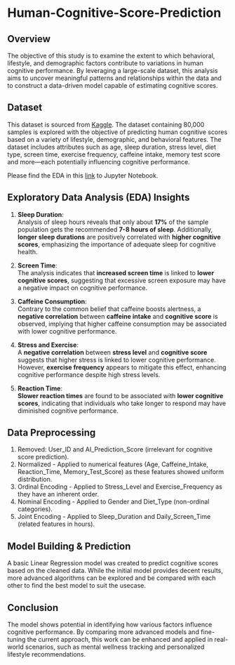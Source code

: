 # Human-Cognitive-Score-Prediction

## Overview
The objective of this study is to examine the extent to which behavioral, lifestyle, and demographic factors contribute to variations in human cognitive performance. By leveraging a large-scale dataset, this analysis aims to uncover meaningful patterns and relationships within the data and to construct a data-driven model capable of estimating cognitive scores.

## Dataset
This dataset is sourced from [Kaggle](https://www.kaggle.com/datasets/samxsam/human-cognitive-performance-analysis/data). The dataset containing 80,000 samples is explored with the objective of predicting human cognitive scores based on a variety of lifestyle, demographic, and behavioral features. The dataset includes attributes such as age, sleep duration, stress level, diet type, screen time, exercise frequency, caffeine intake, memory test score and more—each potentially influencing cognitive performance. 

Please find the EDA in this [link]() to Jupyter Notebook.


##  Exploratory Data Analysis (EDA) Insights
1. **Sleep Duration**:  
   Analysis of sleep hours reveals that only about **17%** of the sample population gets the recommended **7-8 hours of sleep**. Additionally, **longer sleep durations** are positively correlated with **higher cognitive scores**, emphasizing the importance of adequate sleep for cognitive health.

2. **Screen Time**:  
   The analysis indicates that **increased screen time** is linked to **lower cognitive scores**, suggesting that excessive screen exposure may have a negative impact on cognitive performance.

3. **Caffeine Consumption**:  
   Contrary to the common belief that caffeine boosts alertness, a **negative correlation** between **caffeine intake** and **cognitive score** is observed, implying that higher caffeine consumption may be associated with lower cognitive performance.

4. **Stress and Exercise**:  
   A **negative correlation** between **stress level** and **cognitive score** suggests that higher stress is linked to lower cognitive performance. However, **exercise frequency** appears to mitigate this effect, enhancing cognitive performance despite high stress levels.

5. **Reaction Time**:  
   **Slower reaction times** are found to be associated with **lower cognitive scores**, indicating that individuals who take longer to respond may have diminished cognitive performance.
   

## Data Preprocessing

1. Removed: User_ID and AI_Prediction_Score (irrelevant for cognitive score prediction).
2. Normalized - Applied to numerical features (Age, Caffeine_Intake, Reaction_Time, Memory_Test_Score) as these features showed uniform distribution.
3. Ordinal Encoding - Applied to Stress_Level and Exercise_Frequency as they have an inherent order.
4. Nominal Encoding - Applied to Gender and Diet_Type (non-ordinal categories).
5. Joint Encoding - Applied to Sleep_Duration and Daily_Screen_Time (related features in hours).


## Model Building & Prediction

A basic Linear Regression model was created to predict cognitive scores based on the cleaned data. While the initial model provides decent results, more advanced algorithms can be explored and be compared with each other to find the best model to suit the usecase.

## Conclusion
The model shows potential in identifying how various factors influence cognitive performance. By comparing more advanced models and fine-tuning the current approach, this work can be enhanced and applied in real-world scenarios, such as mental wellness tracking and personalized lifestyle recommendations.
